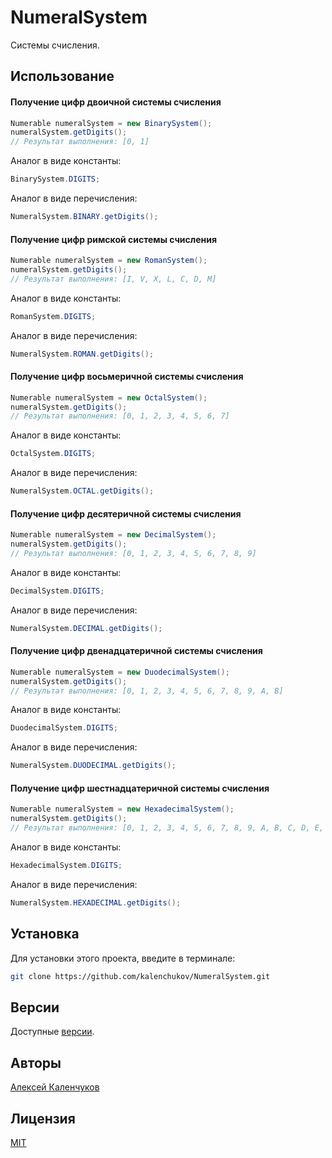 # NumeralSystem

Системы счисления.

## Использование

#### Получение цифр двоичной системы счисления

```java
Numerable numeralSystem = new BinarySystem();
numeralSystem.getDigits();
// Результат выполнения: [0, 1]
```

Аналог в виде константы:

```java
BinarySystem.DIGITS;
```

Аналог в виде перечисления:

```java
NumeralSystem.BINARY.getDigits();
```

#### Получение цифр римской системы счисления

```java
Numerable numeralSystem = new RomanSystem();
numeralSystem.getDigits();
// Результат выполнения: [I, V, X, L, C, D, M]
```

Аналог в виде константы:

```java
RomanSystem.DIGITS;
```

Аналог в виде перечисления:

```java
NumeralSystem.ROMAN.getDigits();
```

#### Получение цифр восьмеричной системы счисления

```java
Numerable numeralSystem = new OctalSystem();
numeralSystem.getDigits();
// Результат выполнения: [0, 1, 2, 3, 4, 5, 6, 7]
```

Аналог в виде константы:

```java
OctalSystem.DIGITS;
```

Аналог в виде перечисления:

```java
NumeralSystem.OCTAL.getDigits();
```

#### Получение цифр десятеричной системы счисления

```java
Numerable numeralSystem = new DecimalSystem();
numeralSystem.getDigits();
// Результат выполнения: [0, 1, 2, 3, 4, 5, 6, 7, 8, 9]
```

Аналог в виде константы:

```java
DecimalSystem.DIGITS;
```

Аналог в виде перечисления:

```java
NumeralSystem.DECIMAL.getDigits();
```

#### Получение цифр двенадцатеричной системы счисления

```java
Numerable numeralSystem = new DuodecimalSystem();
numeralSystem.getDigits();
// Результат выполнения: [0, 1, 2, 3, 4, 5, 6, 7, 8, 9, A, B]
```

Аналог в виде константы:

```java
DuodecimalSystem.DIGITS;
```

Аналог в виде перечисления:

```java
NumeralSystem.DUODECIMAL.getDigits();
```

#### Получение цифр шестнадцатеричной системы счисления

```java
Numerable numeralSystem = new HexadecimalSystem();
numeralSystem.getDigits();
// Результат выполнения: [0, 1, 2, 3, 4, 5, 6, 7, 8, 9, A, B, C, D, E, F]
```

Аналог в виде константы:

```java
HexadecimalSystem.DIGITS;
```

Аналог в виде перечисления:

```java
NumeralSystem.HEXADECIMAL.getDigits();
```

## Установка

Для установки этого проекта, введите в терминале:

```bash
git clone https://github.com/kalenchukov/NumeralSystem.git
```

## Версии

Доступные [версии](https://github.com/kalenchukov/NumeralSystem/releases).

## Авторы

[Алексей Каленчуков](https://github.com/kalenchukov)

## Лицензия

[MIT](https://opensource.org/licenses/MIT)
